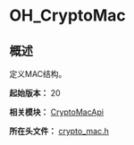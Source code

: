 # OH_CryptoMac

## 概述

定义MAC结构。

**起始版本：** 20

**相关模块：** [CryptoMacApi](capi-cryptomacapi.md)

**所在头文件：** [crypto_mac.h](capi-crypto-mac-h.md)

